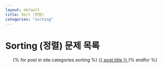 ```yaml
---
layout: default
title: Sort (정렬) 
categories: "sorting"
---
```


<h1>Sorting (정렬) 문제 목록</h1>
<ul>
<div class="card-list">
{% for post in site.categories.sorting %}
  <a href="{{ post.url }}" class="card">
    {{ post.title }}
  </a>
{% endfor %}
</div>

